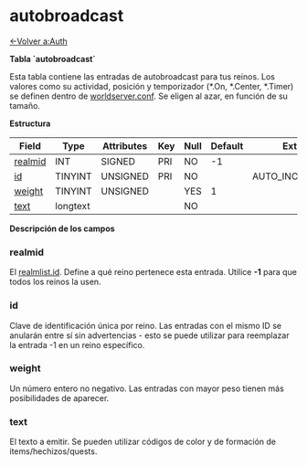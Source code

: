 ﻿# autobroadcast

[<-Volver a:Auth](database-auth.md)

**Tabla \`autobroadcast\`**

Esta tabla contiene las entradas de autobroadcast para tus reinos. Los valores como su actividad, posición y temporizador (\*.On, \*.Center, \*.Timer) se definen dentro de [worldserver.conf](https://github.com/azerothcore/azerothcore-wotlk/blob/master/src/server/worldserver/worldserver.conf.dist). Se eligen al azar, en función de su tamaño.

**Estructura**

| Field        | Type     | Attributes | Key | Null | Default | Extra          | Comment |
| ------------ | -------- | ---------- | --- | ---- | ------- | -------------- | ------- |
| [realmid][1] | INT      | SIGNED     | PRI | NO   | -1      |                |         |
| [id][2]      | TINYINT  | UNSIGNED   | PRI | NO   |         | AUTO_INCREMENT |         |
| [weight][3]  | TINYINT  | UNSIGNED   |     | YES  | 1       |                |         |
| [text][4]    | longtext |            |     | NO   |         |                |         |

[1]: #realmid
[2]: #id
[3]: #weight
[4]: #text

**Descripción de los campos**

### realmid

El [realmlist.id](realmlist). Define a qué reino pertenece esta entrada. Utilice **-1** para que todos los reinos la usen.

### id

Clave de identificación única por reino. Las entradas con el mismo ID se anularán entre sí sin advertencias - esto se puede utilizar para reemplazar la entrada -1 en un reino específico.

### weight

Un número entero no negativo. Las entradas con mayor peso tienen más posibilidades de aparecer.

### text

El texto a emitir. Se pueden utilizar códigos de color y de formación de items/hechizos/quests.